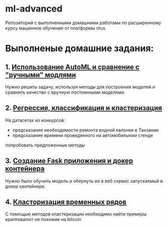 # ml-advanced
Репозиторий с выполненными домашними работами по расширенному курсу машинное обучение от платформы otus

# Выполненые домашние задания:
## 1. [Использование AutoML и сравнение с "ручными" модлями](https://nbviewer.jupyter.org/github/palekseym/ml-advanced/blob/main/homework_1/main.ipynb)

Нужно решить задачу, используя методы для построения моделей и сравнить качество с вручную постоянными моделями.

## 2. [Регрессия, классификация и кластеризация](https://github.com/palekseym/ml-advanced/tree/main/homework_2)
На датасетах из конкурсов:
* предсказание необходимости ремонта водной калонки в Танзании
* предсказание времени проведенного на автомобильном стенде

попробовать предложенные методы

## 3. [Создание Fask приложения и докер контейнера](https://github.com/palekseym/ml-advanced/tree/main/homework_3)
Нужно было обучить модель и обернуть ее в веб сервис запускаемый в докер кантейнере.

## 4. [Класторизация временных рядов](https://nbviewer.jupyter.org/github/palekseym/ml-advanced/blob/main/homework_4/homework_4.ipynb)
С помощью методов кластеризации необходимо найти примеры криптовалют не похожие на bitcoin
